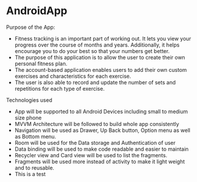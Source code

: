 # AndroidApp

Purpose of the App:
- Fitness tracking is an important part of working out. It lets you view your progress over the course of months and years. Additionally, it helps encourage you to do your best so that your numbers get better.
- The purpose of this application is to allow the user to create their own personal fitness plan.
- The account-based application enables users to add their own custom exercises and characteristics for each exercise.
- The user is also able to record and update the number of sets and repetitions for each type of exercise.

Technologies used
- App will be supported to all Android Devices including small to medium size phone
- MVVM Architecture will be followed to build whole app consistently
- Navigation will be used as Drawer, Up Back button, Option menu as well as Bottom menu.
- Room will be used for the Data storage and Authentication of user
- Data binding will be used to make code readable and easier to maintain
- Recycler view and Card view will be used to list the fragments.
- Fragments will be used more instead of activity to make it light weight and to reusable.
- This is a test
